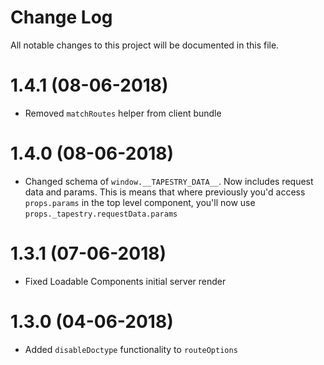 # Change Log

All notable changes to this project will be documented in this file.

# 1.4.1 (08-06-2018)

* Removed `matchRoutes` helper from client bundle

# 1.4.0 (08-06-2018)

* Changed schema of `window.__TAPESTRY_DATA__`. Now includes request data and params. This is means that where previously you'd access `props.params` in the top level component, you'll now use `props._tapestry.requestData.params`

# 1.3.1 (07-06-2018)

* Fixed Loadable Components initial server render

# 1.3.0 (04-06-2018)

* Added `disableDoctype` functionality to `routeOptions`
